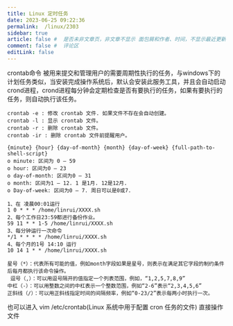 ```yaml
---
title: Linux 定时任务
date: 2023-06-25 09:22:36
permalink:  /linux/2303
sidebar: true
article: false #  是否未非文章页，非文章不显示 面包屑和作者、时间，不显示最近更新栏，不会参与到最近更新文章的数据计算中
comment: false #  评论区
editLink: false
---
```



crontab命令 被用来提交和管理用户的需要周期性执行的任务，与windows下的计划任务类似，当安装完成操作系统后，默认会安装此服务工具，并且会自动启动crond进程，crond进程每分钟会定期检查是否有要执行的任务，如果有要执行的任务，则自动执行该任务。

```
crontab -e : 修改 crontab 文件. 如果文件不存在会自动创建。 
crontab -l : 显示 crontab 文件。 
crontab -r : 删除 crontab 文件。
crontab -ir : 删除 crontab 文件前提醒用户。
```

```
{minute} {hour} {day-of-month} {month} {day-of-week} {full-path-to-shell-script} 
o minute: 区间为 0 – 59 
o hour: 区间为0 – 23 
o day-of-month: 区间为0 – 31 
o month: 区间为1 – 12. 1 是1月. 12是12月. 
o Day-of-week: 区间为0 – 7. 周日可以是0或7.

1、在 凌晨00:01运行
1 0 * * * /home/linrui/XXXX.sh
2、每个工作日23:59都进行备份作业。
59 11 * * 1-5 /home/linrui/XXXX.sh
3、每分钟运行一次命令
*/1 * * * * /home/linrui/XXXX.sh
4、每个月的1号 14:10 运行
10 14 1 * * /home/linrui/XXXX.sh

星号（*）：代表所有可能的值，例如month字段如果是星号，则表示在满足其它字段的制约条件后每月都执行该命令操作。
 逗号（,）：可以用逗号隔开的值指定一个列表范围，例如，“1,2,5,7,8,9”
中杠（-）：可以用整数之间的中杠表示一个整数范围，例如“2-6”表示“2,3,4,5,6”
正斜线（/）：可以用正斜线指定时间的间隔频率，例如“0-23/2”表示每两小时执行一次。
```
也可以进入 vim /etc/crontab(Linux 系统中用于配置 cron 任务的文件) 直接操作文件